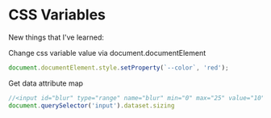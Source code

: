 # CSS Variables

New things that I've learned:

Change css variable value via document.documentElement
```javascript
document.documentElement.style.setProperty(`--color`, 'red');
```

Get data attribute map
```javascript
//<input id="blur" type="range" name="blur" min="0" max="25" value="10" data-sizing="px">
document.querySelector('input').dataset.sizing
```
